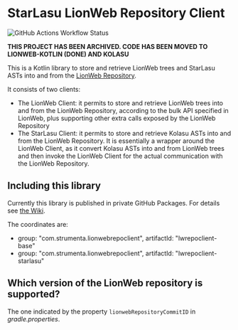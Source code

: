 # StarLasu LionWeb Repository Client

![GitHub Actions Workflow Status](https://img.shields.io/github/actions/workflow/status/Strumenta/starlasu-lionweb-repository-client/check.yml)

**THIS PROJECT HAS BEEN ARCHIVED. CODE HAS BEEN MOVED TO LIONWEB-KOTLIN (DONE) AND KOLASU**

This is a Kotlin library to store and retrieve LionWeb trees and StarLasu ASTs into and from the [LionWeb Repository](https://github.com/LionWeb-io/lionweb-repository).

It consists of two clients:
* The LionWeb Client: it permits to store and retrieve LionWeb trees into and from the LionWeb Repository, according to the bulk API specified in LionWeb, plus supporting other extra calls exposed by the LionWeb Repository
* The StarLasu Client: it permits to store and retrieve Kolasu ASTs into and from the LionWeb Repository. It is essentially a wrapper around the LionWeb Client, as it convert Kolasu ASTs into and from LionWeb trees and then invoke the LionWeb Client for the actual communication with the LionWeb Repository.

## Including this library

Currently this library is published in private GitHub Packages. For details see [the Wiki](https://www.notion.so/strumenta/How-to-use-private-GitHub-Packages-2ba0ac0a9146412380ba5cb5c39fe889?pvs=4).

The coordinates are:
* group: "com.strumenta.lionwebrepoclient", artifactId: "lwrepoclient-base"
* group: "com.strumenta.lionwebrepoclient", artifactId: "lwrepoclient-starlasu"

## Which version of the LionWeb repository is supported?

The one indicated by the property `lionwebRepositoryCommitID` in _gradle.properties_.
